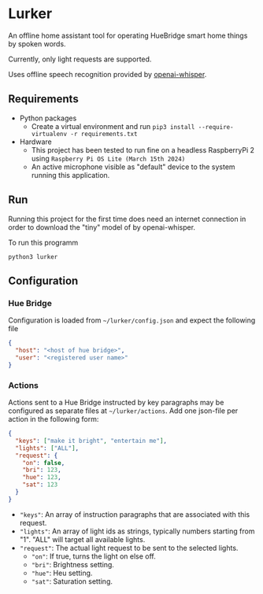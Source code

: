 # Lurker
An offline home assistant tool for operating HueBridge smart home things by spoken words.

Currently, only light requests are supported.

Uses offline speech recognition provided by [openai-whisper](https://github.com/openai/whisper).

## Requirements
- Python packages
  - Create a virtual environment and run `pip3 install --require-virtualenv -r requirements.txt`
- Hardware
  - This project has been tested to run fine on a headless RaspberryPi 2 using `Raspberry Pi OS Lite (March 15th 2024)`
  - An active microphone visible as "default" device to the system running this application.

## Run
Running this project for the first time does need an internet connection in order to download the "tiny" model of by openai-whisper. 

To run this programm
```commandline
python3 lurker
```

## Configuration

### Hue Bridge
Configuration is loaded from `~/lurker/config.json` and expect the following file
```json
{
  "host": "<host of hue bridge>",
  "user": "<registered user name>"
}
```

### Actions
Actions sent to a Hue Bridge instructed by key paragraphs may be configured as separate files at `~/lurker/actions`.
Add one json-file per action in the following form:
```json
{
  "keys": ["make it bright", "entertain me"],
  "lights": ["ALL"],
  "request": {
    "on": false,
    "bri": 123,
    "hue": 123,
    "sat": 123
  }
}
```

- `"keys"`: An array of instruction paragraphs that are associated with this request.
- `"lights"`: An array of light ids as strings, typically numbers starting from "1". "ALL" will target all available lights.
- `"request"`: The actual light request to be sent to the selected lights.
    - `"on"`: If true, turns the light on else off.
    - `"bri"`: Brightness setting.
    - `"hue"`: Heu setting.
    - `"sat"`: Saturation setting.